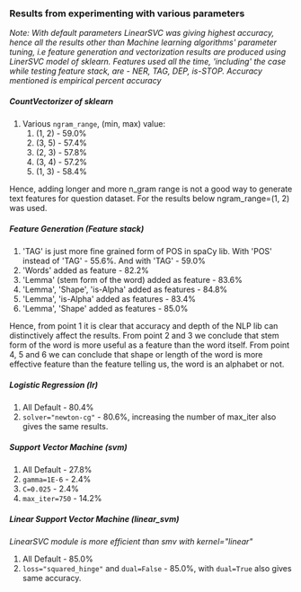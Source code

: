 ### Results from experimenting with various parameters

_Note: With default parameters LinearSVC was giving highest accuracy, hence all the results other than Machine learning
algorithms' parameter tuning, i.e feature generation and vectorization results are produced using LinerSVC model of
sklearn. Features used all the time, 'including' the case while testing feature stack, are - NER, TAG, DEP, is-STOP.
Accuracy mentioned is empirical percent accuracy_

##### CountVectorizer of sklearn

1. Various `ngram_range`, (min, max) value:
    1. (1, 2) - 59.0%
    2. (3, 5) - 57.4%
    3. (2, 3) - 57.8%
    4. (3, 4) - 57.2%
    5. (1, 3) - 58.4%
    
Hence, adding longer and more n_gram range is not a good way to generate text features for question dataset. 
For the results below ngram_range=(1, 2) was used. 

##### Feature Generation (Feature stack)

1. 'TAG' is just more fine grained form of POS in spaCy lib. With 'POS' instead of 'TAG' - 55.6%. And with 'TAG' - 59.0%
2. 'Words' added as feature - 82.2% 
3. 'Lemma' (stem form of the word) added as feature - 83.6%
4. 'Lemma', 'Shape', 'is-Alpha' added as features - 84.8%
5. 'Lemma', 'is-Alpha' added as features - 83.4%
6. 'Lemma', 'Shape' added as features - 85.0%

Hence, from point 1 it is clear that accuracy and depth of the NLP lib can distinctively affect the results. From point
2 and 3 we conclude that stem form of the word is more useful as a feature than the word itself. From point 4, 5 and 6
we can conclude that shape or length of the word is more effective feature than the feature telling us, the word
is an alphabet or not.

##### Logistic Regression (lr)

1. All Default - 80.4%
2. `solver="newton-cg"` - 80.6%, increasing the number of max_iter also gives the same results.

##### Support Vector Machine (svm)

1. All Default - 27.8%
2. `gamma=1E-6` - 2.4%
3. `C=0.025` - 2.4%
4. `max_iter=750` - 14.2%

##### Linear Support Vector Machine (linear_svm)

_LinearSVC module is more efficient than smv with kernel="linear"_

1. All Default - 85.0%
2. `loss="squared_hinge"` and `dual=False` - 85.0%, with `dual=True` also gives same accuracy.